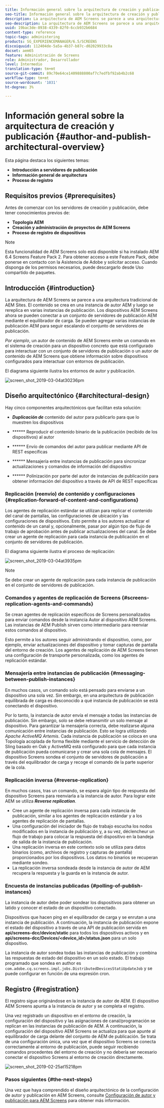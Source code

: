 ```yaml
---
title: Información general sobre la arquitectura de creación y publicación
seo-title: Información general sobre la arquitectura de creación y publicación
description: La arquitectura de AEM Screens se parece a una arquitectura tradicional de AEM Sites. El contenido se crea en una instancia de autor AEM y luego se rereplica en varias instancias de publicación. Siga esta página para obtener más información sobre la arquitectura de autor y publicación.
seo-description: La arquitectura de AEM Screens se parece a una arquitectura tradicional de AEM Sites. El contenido se crea en una instancia de autor AEM y luego se rereplica en varias instancias de publicación. Siga esta página para obtener más información sobre la arquitectura de autor y publicación.
uuid: 19bac3de-8938-4339-82f0-6ccb932b6684
content-type: reference
topic-tags: administering
products: SG_EXPERIENCEMANAGER/6.5/SCREENS
discoiquuid: 112404de-5a5a-4b37-b87c-d02029933c8a
docset: aem65
feature: Administración de Screens
role: Administrador, Desarrollador
level: Intermedio
translation-type: tm+mt
source-git-commit: 89c70e64ce1409888800af7c7edfbf92ab4b2c68
workflow-type: tm+mt
source-wordcount: '1031'
ht-degree: 3%

---
```



# Información general sobre la arquitectura de creación y publicación {#author-and-publish-architectural-overview}

Esta página destaca los siguientes temas:

* **Introducción a servidores de publicación**
* **Información general de arquitectura**
* **Proceso de registro**

## Requisitos previos {#prerequisites}

Antes de comenzar con los servidores de creación y publicación, debe tener conocimientos previos de:

* **Topología AEM**
* **Creación y administración de proyectos de AEM Screens**
* **Proceso de registro de dispositivos**

>[!NOTE]
>
>Esta funcionalidad de AEM Screens solo está disponible si ha instalado AEM 6.4 Screens Feature Pack 2. Para obtener acceso a este Feature Pack, debe ponerse en contacto con la Asistencia de Adobe y solicitar acceso. Cuando disponga de los permisos necesarios, puede descargarlo desde Uso compartido de paquetes.

## Introducción {#introduction}

La arquitectura de AEM Screens se parece a una arquitectura tradicional de AEM Sites. El contenido se crea en una instancia de autor AEM y luego se rereplica en varias instancias de publicación. Los dispositivos AEM Screens ahora se pueden conectar a un conjunto de servidores de publicación AEM mediante el equilibrador de carga. Se pueden agregar varias instancias de publicación AEM para seguir escalando el conjunto de servidores de publicación.

*Por ejemplo*, un autor de contenido de AEM Screens emite un comando en el sistema de creación para un dispositivo concreto que está configurado para interactuar con un conjunto de servidores de publicación o un autor de contenido de AEM Screens que obtiene información sobre dispositivos configurados para interactuar con entornos de publicación.

El diagrama siguiente ilustra los entornos de autor y publicación.

![screen_shot_2019-03-04at30236pm](assets/screen_shot_2019-03-04at30236pm.png)

## Diseño arquitectónico {#architectural-design}

Hay cinco componentes arquitectónicos que facilitan esta solución:

* ***Duplicación de*** contenido del autor para publicarlo para que lo muestren los dispositivos

* ****** Reproducir el contenido binario de la publicación (recibido de los dispositivos) al autor
* ****** Envío de comandos del autor para publicar mediante API de REST específicas
* ****** Mensajería entre instancias de publicación para sincronizar actualizaciones y comandos de información del dispositivo
* ****** Polinización por parte del autor de instancias de publicación para obtener información del dispositivo a través de API de REST específicas

### Replicación (reenvío) de contenido y configuraciones {#replication-forward-of-content-and-configurations}

Los agentes de replicación estándar se utilizan para replicar el contenido del canal de pantallas, las configuraciones de ubicación y las configuraciones de dispositivos. Esto permite a los autores actualizar el contenido de un canal y, opcionalmente, pasar por algún tipo de flujo de trabajo de aprobación antes de publicar actualizaciones del canal. Se debe crear un agente de replicación para cada instancia de publicación en el conjunto de servidores de publicación.

El diagrama siguiente ilustra el proceso de replicación:

![screen_shot_2019-03-04at3935pm](assets/screen_shot_2019-03-04at33935pm.png)

>[!NOTE]
>
>Se debe crear un agente de replicación para cada instancia de publicación en el conjunto de servidores de publicación.

### Comandos y agentes de replicación de Screens {#screens-replication-agents-and-commands}

Se crean agentes de replicación específicos de Screens personalizados para enviar comandos desde la instancia Autor al dispositivo AEM Screens. Las instancias de AEM Publish sirven como intermediario para reenviar estos comandos al dispositivo.

Esto permite a los autores seguir administrando el dispositivo, como, por ejemplo, enviar actualizaciones del dispositivo y tomar capturas de pantalla del entorno de creación. Los agentes de replicación de AEM Screens tienen una configuración de transporte personalizada, como los agentes de replicación estándar.

### Mensajería entre instancias de publicación {#messaging-between-publish-instances}

En muchos casos, un comando solo está pensado para enviarse a un dispositivo una sola vez. Sin embargo, en una arquitectura de publicación equilibrada de carga es desconocido a qué instancia de publicación se está conectando el dispositivo.

Por lo tanto, la instancia de autor envía el mensaje a todas las instancias de publicación. Sin embargo, solo se debe retransmitir un solo mensaje al dispositivo. Para garantizar la mensajería correcta, debe realizarse alguna comunicación entre instancias de publicación. Esto se logra utilizando *Apache ActiveMQ Artemis*. Cada instancia de publicación se coloca en una Topología acoplada de forma flexible mediante el servicio de detección de Sling basado en Oak y ActiveMQ está configurado para que cada instancia de publicación pueda comunicarse y crear una sola cola de mensajes. El dispositivo Screens sondea el conjunto de servidores de publicación a través del equilibrador de carga y recoge el comando de la parte superior de la cola.

### Replicación inversa {#reverse-replication}

En muchos casos, tras un comando, se espera algún tipo de respuesta del dispositivo Screens para reenviarla a la instancia de autor. Para lograr este AEM se utiliza ***Reverse replication***.

* Cree un agente de replicación inversa para cada instancia de publicación, similar a los agentes de replicación estándar y a los agentes de replicación de pantallas.
* Una configuración del iniciador de flujo de trabajo escucha los nodos modificados en la instancia de publicación y, a su vez, déclencheur un flujo de trabajo para colocar la respuesta del dispositivo en la bandeja de salida de la instancia de publicación.
* Una replicación inversa en este contexto solo se utiliza para datos binarios (como, archivos de registro y capturas de pantalla) proporcionados por los dispositivos. Los datos no binarios se recuperan mediante sondeo.
* La replicación inversa sondeada desde la instancia de autor de AEM recupera la respuesta y la guarda en la instancia de autor.

### Encuesta de instancias publicadas {#polling-of-publish-instances}

La instancia de autor debe poder sondear los dispositivos para obtener un latido y conocer el estado de un dispositivo conectado.

Dispositivos que hacen ping en el equilibrador de carga y se enrutan a una instancia de publicación. A continuación, la instancia de publicación expone el estado del dispositivo a través de una API de publicación servida en **api/screens-dcc/device/static** para todos los dispositivos activos y en **api/screens-dcc/Devices/&lt;device_id>/status.json** para un solo dispositivo.

La instancia de autor sondea todas las instancias de publicación y combina las respuestas de estado del dispositivo en un solo estado. El trabajo programado que sondea en author es `com.adobe.cq.screens.impl.jobs.DistributedDevicesStatiUpdateJob` y se puede configurar en función de una expresión cron.

## Registro {#registration}

El registro sigue originándose en la instancia de autor de AEM. El dispositivo AEM Screens apunta a la instancia de autor y se completa el registro.

Una vez registrado un dispositivo en el entorno de creación, la configuración del dispositivo y las asignaciones de canal/programación se replican en las instancias de publicación de AEM. A continuación, la configuración del dispositivo AEM Screens se actualiza para que apunte al equilibrador de carga delante del conjunto de AEM de publicación. Se trata de una configuración única, una vez que el dispositivo Screens se conecta correctamente al entorno de publicación, puede seguir recibiendo comandos procedentes del entorno de creación y no debería ser necesario conectar el dispositivo Screens al entorno de creación directamente.

![screen_shot_2019-02-25at15218pm](assets/screen_shot_2019-02-25at15218pm.png)

### Pasos siguientes {#the-next-steps}

Una vez que haya comprendido el diseño arquitectónico de la configuración de autor y publicación en AEM Screens, consulte [Configuración de autor y publicación para AEM Screens](author-and-publish.md) para obtener más información.
